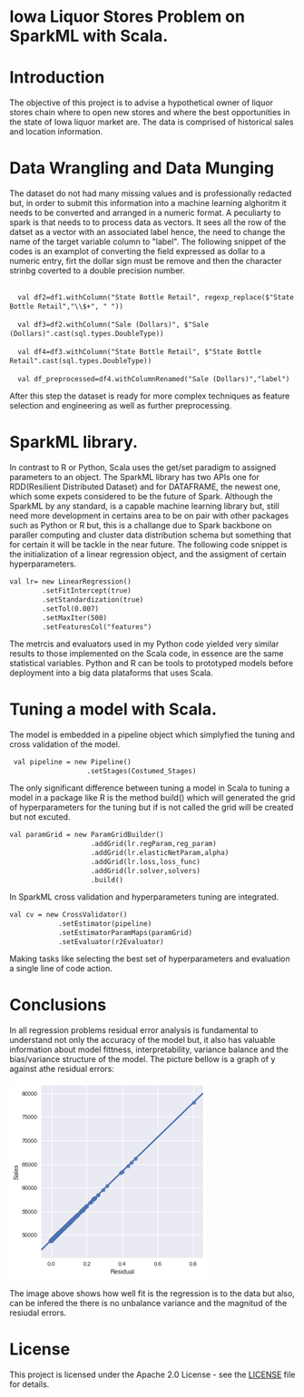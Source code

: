 # Iowa Liquor Stores Problem on SparkML with Scala.


# Introduction

The objective of this project is to advise a hypothetical owner of liquor stores chain where to open new stores and where the best opportunities in the state of Iowa liquor market are. The data is comprised of historical sales and location information. 

# Data Wrangling and Data Munging

The dataset do not had many missing values and is professionally redacted but, in order to submit this information into a machine learning alghoritm it needs to be converted and arranged in a numeric format. A peculiarty to spark is that needs to
to process data as vectors. It sees all the row of the datset as a vector with an associated label hence, the need to change the name of the target variable column to "label". The following snippet of the codes is an examplot of converting the field expressed as dollar to a numeric entry, firt the dollar sign must be remove and then the character strinbg coverted to a double precision number. 
```                                                                                                                                                                              val df1=df_rdx.withColumn("Sale (Dollars)", regexp_replace($"Sale (Dollars)","\\$+", " "))

  val df2=df1.withColumn("State Bottle Retail", regexp_replace($"State Bottle Retail","\\$+", " "))

  val df3=df2.withColumn("Sale (Dollars)", $"Sale (Dollars)".cast(sql.types.DoubleType))

  val df4=df3.withColumn("State Bottle Retail", $"State Bottle Retail".cast(sql.types.DoubleType))

  val df_preprocessed=df4.withColumnRenamed("Sale (Dollars)","label")
```
After this step the dataset is ready for more complex techniques as feature selection and engineering as well as further preprocessing.

# SparkML library.

In contrast to R or Python, Scala uses the get/set paradigm to assigned parameters to an object. The SparkML library has two APIs one for RDD(Resilient Distributed Dataset) and for DATAFRAME, the newest one, which some expets considered to be the future of Spark. Although the SparkML by any standard, is a capable machine learning library but, still need more development in certains area to be on pair with other packages such as Python or R but, this is a challange due to Spark backbone on paraller computing and cluster data distribution schema but something that for certain it will be tackle in the near future. The following code snippet is the initialization of a linear regression object, and the assigment of certain hyperparameters.
```
val lr= new LinearRegression()
        .setFitIntercept(true)      
        .setStandardization(true)       
        .setTol(0.007)
        .setMaxIter(500)        
        .setFeaturesCol("features")
```
The metrcis and evaluators used in my Python code yielded very similar results to those implemented on the Scala code, in essence are the same statistical variables. Python and R can be tools to prototyped models before deployment into a big data plataforms that uses Scala.


# Tuning a model with Scala.

The model is embedded in a pipeline object which simplyfied the tuning and cross validation of the model.
```
 val pipeline = new Pipeline()
                   .setStages(Costumed_Stages)
```
The only significant difference between tuning a model in Scala to tuning a model in a package like R is the method build() which will generated the grid of hyperparameters for the tuning but if is not called the grid will be created but not excuted.

```
val paramGrid = new ParamGridBuilder()
                    .addGrid(lr.regParam,reg_param)
                    .addGrid(lr.elasticNetParam,alpha)
                    .addGrid(lr.loss,loss_func)
                    .addGrid(lr.solver,solvers)
                    .build()
```
In SparkML cross validation and hyperparameters tuning are integrated.
``` 
val cv = new CrossValidator()
            .setEstimator(pipeline)
            .setEstimatorParamMaps(paramGrid)
            .setEvaluator(r2Evaluator)
```
Making tasks like selecting the best set of hyperparameters and evaluation a single line of code action.

# Conclusions

In all regression problems residual error analysis is fundamental to understand not only the accuracy of the model but, it also has valuable information about model fittness, interpretability, variance balance and the bias/variance structure of the model. The picture bellow is a graph of y against athe residual errors:

![MLRp2.png](MLRp2.png)

The image above shows how well fit is the regression is to the data but also, can be infered the there is no unbalance variance and the magnitud of the resiudal errors.

# License

This project is licensed under the Apache 2.0 License - see the [LICENSE](LICENSE) file for details.

